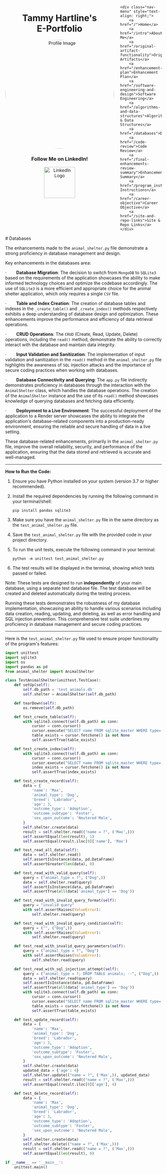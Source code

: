 <!-- databases.md -->

<style>
    .content-wrapper {
        display: flex;
        justify-content: space-between;
        align-items: flex-start;
    }
    .main-content {
        flex: 1;
        padding-right: 20px;
    }
    .nav-menu {
        width: 200px;
        display: flex;
        flex-direction: column;
        gap: 10px;
        background-color: rgba(255, 255, 255, 0.8);
        padding: 15px;
        border-radius: 10px;
        box-shadow: 0 0 10px rgba(0,0,0,0.1);
        margin-left: 25px;
        position: sticky;
        top: 20px;
    }
    .nav-menu a {
        background-color: #8B0000;
        color: white;
        padding: 10px 10px;
        text-decoration: none;
        border-radius: 5px;
        text-align: center;
        font-size: 14px;
        white-space: nowrap;
    }
    .nav-menu a:hover {
        background-color: #660000;
    }
</style>

<div class="content-wrapper">
    <div class="main-content">
        <h1 style="text-align: center;">Tammy Hartline's<br>E-Portfolio</h1>
    <div style="text-align: center;">
        <img src="images/me.jpg" alt="Profile Image" class="profile-image" style="width: 350px; height: 350px; border-radius: 50%; margin: 0 auto;">
        <h3 class="centered">Follow Me on LinkedIn!</h3>
<a href="https://www.linkedin.com/in/tammy-hartline-91981266/"><img class="centered" src="linkedin.jpg" width="100" height="100" alt="LinkedIn Logo"></a>
    </div>
    </div>

    <div class="nav-menu" style="text-align: right;">
        <a href="/">Home</a>
        <a href="/intro">About Me</a>
        <a href="/original-artifact-functionality">Original Artifacts</a>
        <a href="/enhancement-plan">Enhancement Plan</a>
        <a href="/software-engineering-and-design">Software Engineering</a>
        <a href="/algorithms-and-data-structures">Algorithms & Data Structures</a>
        <a href="/databases">Databases</a>
        <a href="/code-review">Code Review</a>
        <a href="/final-enhancements-review-summary">Enhancements Summary</a>
        <a href="/program_instructions">Run Instructions</a>
        <a href="/career-objective">Career Objective</a>
        <a href="/site-and-repo-links">Site & Repo Links</a>
    </div>
</div>
# Databases

The enhancements made to the `animal_shelter.py` file demonstrate a strong proficiency in database management and design.

Key enhancements in the databases area:

·        **Database Migration**: The decision to switch from `MongoDB` to `SQLite3` based on the requirements of the application showcases the ability to make informed technology choices and optimize the codebase accordingly. The use of `SQLite3` is a more efficient and appropriate choice for the animal shelter application, which only requires a single `CSV` file.

·        **Table and Index Creation**: The creation of database tables and indexes in the `_create_table()` and `_create_index()` methods respectively exhibits a deep understanding of database design and optimization. These enhancements improve the performance and efficiency of data retrieval operations.

·        **CRUD Operations**: The `CRUD` (Create, Read, Update, Delete) operations, including the `read()` method, demonstrate the ability to correctly interact with the database and maintain data integrity.

·        **Input Validation and Sanitization**: The implementation of input validation and sanitization in the `read()` method in the `animal_shelter.py` file highlights the awareness of `SQL` injection attacks and the importance of secure coding practices when working with databases.

·        **Database Connectivity and Querying**: The `app.py` file indirectly demonstrates proficiency in databases through the interaction with the `AnimalShelter` class, which handles the database operations. The creation of the `AnimalShelter` instance and the use of its `read()` method showcases knowledge of querying databases and fetching data efficiently.

·        **Deployment to a Live Environment**: The successful deployment of the application to a Render server showcases the ability to integrate the application's database-related components into a production-ready environment, ensuring the reliable and secure handling of data in a live setting.

These database-related enhancements, primarily in the `animal_shelter.py` file, improve the overall reliability, security, and performance of the application, ensuring that the data stored and retrieved is accurate and well-managed.

---

**How to Run the Code:**

1. Ensure you have Python installed on your system (version 3.7 or higher recommended).

2. Install the required dependencies by running the following command in your terminal/shell:

   `pip install pandas sqlite3`

3. Make sure you have the `animal_shelter.py` file in the same directory as the `test_animal_shelter.py` file.

4. Save the `test_animal_shelter.py` file with the provided code in your project directory.

5. To run the unit tests, execute the following command in your terminal:

   `python -m unittest test_animal_shelter.py`

6. The test results will be displayed in the terminal, showing which tests passed or failed.

Note: These tests are designed to run **independently** of your main database, using a separate test database file. The test database will be created and deleted automatically during the testing process.

Running these tests demonstrates the robustness of my database implementation, showcasing an ability to handle various scenarios including data creation, reading, updating, and deleting, as well as error handling and SQL injection prevention. This comprehensive test suite underlines my proficiency in database management and secure coding practices.

---

Here is the `test_animal_shelter.py` file used to ensure proper functionality of the program's features:

``` python
import unittest
import sqlite3
import os
import pandas as pd
from animal_shelter import AnimalShelter

class TestAnimalShelter(unittest.TestCase):
    def setUp(self):
        self.db_path = 'test_animals.db'
        self.shelter = AnimalShelter(self.db_path)

    def tearDown(self):
        os.remove(self.db_path)

    def test_create_table(self):
        with sqlite3.connect(self.db_path) as conn:
            cursor = conn.cursor()
            cursor.execute("SELECT name FROM sqlite_master WHERE type='table' AND name='animals'")
            table_exists = cursor.fetchone() is not None
            self.assertTrue(table_exists)

    def test_create_index(self):
        with sqlite3.connect(self.db_path) as conn:
            cursor = conn.cursor()
            cursor.execute("SELECT name FROM sqlite_master WHERE type='index' AND name='idx_animal_type'")
            index_exists = cursor.fetchone() is not None
            self.assertTrue(index_exists)

    def test_create_record(self):
        data = {
            'name': 'Max',
            'animal_type': 'Dog',
            'breed': 'Labrador',
            'age': 3,
            'outcome_type': 'Adoption',
            'outcome_subtype': 'Foster',
            'sex_upon_outcome': 'Neutered Male',
        }
        self.shelter.create(data)
        result = self.shelter.read(("name = ?", ('Max',)))
        self.assertEqual(len(result), 1)
        self.assertEqual(result.iloc[0]['name'], 'Max')

    def test_read_all_data(self):
        data = self.shelter.read()
        self.assertIsInstance(data, pd.DataFrame)
        self.assertGreater(len(data), 0)

    def test_read_with_valid_query(self):
        query = ("animal_type = ?", ("Dog",))
        data = self.shelter.read(query)
        self.assertIsInstance(data, pd.DataFrame)
        self.assertTrue(all(data['animal_type'] == 'Dog'))

    def test_read_with_invalid_query_format(self):
        query = "invalid query"
        with self.assertRaises(ValueError):
            self.shelter.read(query)

    def test_read_with_invalid_query_condition(self):
        query = ("", ("Dog",))
        with self.assertRaises(ValueError):
            self.shelter.read(query)

    def test_read_with_invalid_query_parameters(self):
        query = ("animal_type = ?", "Dog")
        with self.assertRaises(ValueError):
            self.shelter.read(query)

    def test_read_with_sql_injection_attempt(self):
        query = ("animal_type = ?; DROP TABLE animals; --", ("Dog",))
        data = self.shelter.read(query)
        self.assertIsInstance(data, pd.DataFrame)
        self.assertTrue(all(data['animal_type'] == 'Dog'))
        with sqlite3.connect(self.db_path) as conn:
            cursor = conn.cursor()
            cursor.execute("SELECT name FROM sqlite_master WHERE type='table' AND name='animals'")
            table_exists = cursor.fetchone() is not None
            self.assertTrue(table_exists)

    def test_update_record(self):
        data = {
            'name': 'Max',
            'animal_type': 'Dog',
            'breed': 'Labrador',
            'age': 3,
            'outcome_type': 'Adoption',
            'outcome_subtype': 'Foster',
            'sex_upon_outcome': 'Neutered Male',
        }
        self.shelter.create(data)
        updated_data = {'age': 4}
        self.shelter.update(("name = ?", ('Max',)), updated_data)
        result = self.shelter.read(("name = ?", ('Max',)))
        self.assertEqual(result.iloc[0]['age'], 4)

    def test_delete_record(self):
        data = {
            'name': 'Max',
            'animal_type': 'Dog',
            'breed': 'Labrador',
            'age': 3,
            'outcome_type': 'Adoption',
            'outcome_subtype': 'Foster',
            'sex_upon_outcome': 'Neutered Male',
        }
        self.shelter.create(data)
        self.shelter.delete(("name = ?", ('Max',)))
        result = self.shelter.read(("name = ?", ('Max',)))
        self.assertEqual(len(result), 0)

if __name__ == '__main__':
    unittest.main()
```
